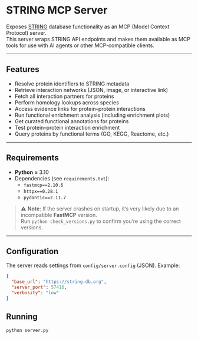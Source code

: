 # STRING MCP Server

Exposes [STRING](https://string-db.org) database functionality as an MCP (Model Context Protocol) server.  
This server wraps STRING API endpoints and makes them available as MCP tools for use with AI agents or other MCP-compatible clients.

---

## Features

- Resolve protein identifiers to STRING metadata
- Retrieve interaction networks (JSON, image, or interactive link)
- Fetch all interaction partners for proteins
- Perform homology lookups across species
- Access evidence links for protein–protein interactions
- Run functional enrichment analysis (including enrichment plots)
- Get curated functional annotations for proteins
- Test protein–protein interaction enrichment
- Query proteins by functional terms (GO, KEGG, Reactome, etc.)

---

## Requirements

- **Python** ≥ 3.10  
- Dependencies (see `requirements.txt`):  
  - `fastmcp==2.10.6`  
  - `httpx==0.28.1`  
  - `pydantic==2.11.7`  

> ⚠️ **Note**: If the server crashes on startup, it’s very likely due to an incompatible **FastMCP** version.  
> Run `python check_versions.py` to confirm you’re using the correct versions.

---

## Configuration

The server reads settings from `config/server.config` (JSON). Example:

```json
{
  "base_url": "https://string-db.org",
  "server_port": 57416,
  "verbosity": "low"
}
```

## Running 

```python server.py```
